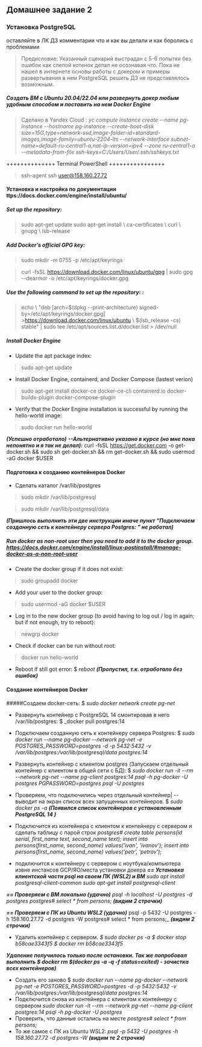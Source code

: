 ##  Домашнее задание 2
###  Установка PostgreSQL

оставляйте в ЛК ДЗ комментарии что и как вы делали и как боролись с проблемами

> Предисловие: Указанный сценарий выстрадан с 5-6 попытки без ошибок как слепой котенок делал не осознавая что. Пока не нашел в интернете основы работы с докером и примеры развертывания в нем PostgreSQL решить ДЗ не представлялось возможным.

  

##### Создать ВМ с Ubuntu 20.04/22.04 или развернуть докер любым удобным способом и поставить на нем Docker Engine
> Сделано в Yandex Cloud :
> _yc compute instance create --name pg-instance --hostname pg-instance --create-boot-disk size=15G,type=network-ssd,image-folder-id=standard-images,image-family=ubuntu-2204-lts --network-interface subnet-name=default-ru-central1-a,nat-ip-version=ipv4 --zone ru-central1-a --metadata-from-file ssh-keys=C:/Users/User/.ssh/sshkeys.txt_

  

++++++++++++++ Terminal PowerShell ++++++++++++++++

>ssh-agent
>ssh user@158.160.27.72

#### Установка и настройка по документации ttps://docs.docker.com/engine/install/ubuntu/
#####  Set up the repository:

>sudo apt-get update
>sudo apt-get install \\
	ca-certificates \\
	curl \\
	gnupg \\
	lsb-release

#####  Add Docker’s official GPG key:
>sudo mkdir -m 0755 -p /etc/apt/keyrings

>curl -fsSL https://download.docker.com/linux/ubuntu/gpg | sudo gpg --dearmor -o /etc/apt/keyrings/docker.gpg

#####  Use the following command to set up the repository: :

>echo \\
>"deb [arch=$(dpkg --print-architecture) signed-by=/etc/apt/keyrings/docker.gpg] >https://download.docker.com/linux/ubuntu \\
>$(lsb_release -cs) stable" | sudo tee /etc/apt/sources.list.d/docker.list > /dev/null

  

#####  Install Docker Engine
- Update the apt package index:
>sudo apt-get update
- Install Docker Engine, containerd, and Docker Compose (lastest verion)
>sudo apt-get install docker-ce docker-ce-cli containerd.io docker-buildx-plugin docker-compose-plugin

- Verify that the Docker Engine installation is successful by running the hello-world image:
>sudo docker run hello-world

***(Успешно отработало)***
***--Альтернативно указано в курсе (но мне пока непонятно и я так не делал):*** curl -fsSL https://get.docker.com -o get-docker.sh && sudo sh get-docker.sh && rm get-docker.sh && sudo usermod -aG docker $USER

  
#### Подготовка к созданию контейнеров Docker

- Сделать каталог /var/lib/postgres
>sudo mkdir /var/lib/postgresql

>sudo mkdir /var/lib/postgresql/data

***(Пришлось выполнить эти две инструкции иначе пункт "Подключаем созданную сеть к контейнеру сервера Postgres: " не работал)***

  

#####  Run docker as non-root user then you need to add it to the docker group. https://docs.docker.com/engine/install/linux-postinstall/#manage-docker-as-a-non-root-user

- Create the docker group if it does not exist: 
> sudo groupadd docker
- Add your user to the docker group:
>sudo usermod -aG docker $USER
- Log in to the new docker group (to avoid having to log out / log in again; but if not enough, try to reboot):
>newgrp docker
- Check if docker can be run without root: 
>docker run hello-world

- Reboot if still got error: $ _reboot_ ***(Пропустил, т.к. отработало без ошибок)***

#### Создание контейнеров Docker 
#####Создаем docker-сеть: $ _sudo docker network create pg-net_
- Развернуть контейнер с PostgreSQL 14 смонтировав в него /var/lib/postgres:  $ _docker pull postgres:14
- Подключаем созданную сеть к контейнеру сервера Postgres:
 $ _sudo docker run --name pg-docker --network pg-net -e POSTGRES_PASSWORD=postgres -d -p 5432:5432 -v /var/lib/postgres:/var/lib/postgresql/data postgres:14_
 - Развернуть контейнер с клиентом postgres (Запускаем отдельный контейнер с клиентом в общей сети с БД):
 $ _sudo docker run -it --rm --network pg-net --name pg-client postgres:14 psql -h pg-docker -U postgres PGPASSWORD=postgres psql -U postgres_
- Проверяем, что подключились через отдельный контейнер|  -- выводит на экран список всех запущенных контейнеров.
 $ _sudo docker ps -a_
***(Появился список контейнеров с установленным PostgreSQL 14  )***
- Подключится из контейнера с клиентом к контейнеру с сервером и сделать таблицу с парой строк
_postgres#
create table persons(id serial, first_name text, second_name text); 
insert into persons(first_name, second_name) values('ivan', 'ivanov'); 
insert into persons(first_name, second_name) values('petr', 'petrov');_

- подключится к контейнеру с сервером с ноутбука/компьютера извне инстансов GCP/ЯО/места установки докера
***== Установка клиентской части psql на своем ПК (WSL2) и ВМ***
_sudo apt install postgresql-client-common_
_sudo apt-get install postgresql-client_

***== Проверяем с ВМ локально (удачно)***
_psql -h localhost -U postgres -d postgres
postgres#
select * from persons;_ ***(видим 2 строчки)***

***== Проверяем с ПК из Ubuntu WSL2 (удачно)***
psql -p 5432 -U postgres -h 158.160.27.72 -d postgres -W
postgres#
select * from persons;_ ***(видим 2 строчки)***

- Удалить контейнер с сервером.
_$ sudo docker ps -a_
_$ docker stop b58cae3343f5_
_$ docker rm b58cae3343f5_

***Удаление получилось только после остановки. Так же попробовал  выполнить $ docker rm $(docker ps -a -q -f status=exited) - зачистка всех контейнеров)***

- Создать его заново
$ _sudo docker run --name pg-docker --network pg-net -e POSTGRES_PASSWORD=postgres -d -p 5432:5432 -v /var/lib/postgres:/var/lib/postgresql/data postgres:14_
- Подключится снова из контейнера с клиентом к контейнеру с сервером
_sudo docker run -it --rm --network pg-net --name pg-client postgres:14 psql -h pg-docker -U postgres_
- Проверить, что данные остались на месте
_postgres#
select * from persons;_
- То же самое с ПК из Ubuntu WSL2:
_psql -p 5432 -U postgres -h 158.160.27.72 -d postgres -W_
***(видим те 2 строчки)***
<!--stackedit_data:
eyJoaXN0b3J5IjpbMTgwODM4OTI2XX0=
-->